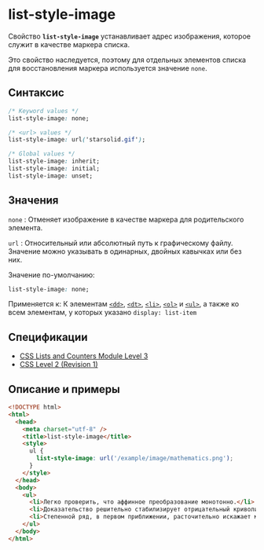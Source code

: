# list-style-image

Свойство **`list-style-image`** устанавливает адрес изображения, которое служит в качестве маркера списка.

Это свойство наследуется, поэтому для отдельных элементов списка для восстановления маркера используется значение `none`.

## Синтаксис

```css
/* Keyword values */
list-style-image: none;

/* <url> values */
list-style-image: url('starsolid.gif');

/* Global values */
list-style-image: inherit;
list-style-image: initial;
list-style-image: unset;
```

## Значения

`none`
: Отменяет изображение в качестве маркера для родительского элемента.

`url`
: Относительный или абсолютный путь к графическому файлу. Значение можно указывать в одинарных, двойных кавычках или без них.

Значение по-умолчанию:

```css
list-style-image: none;
```

Применяется к: К элементам [`<dd>`](../html/dd.md), [`<dt>`](../html/dt.md), [`<li>`](../html/li.md), [`<ol>`](../html/ol.md) и [`<ul>`](../html/ul.md), а также ко всем элементам, у которых указано `display: list-item`

## Спецификации

- [CSS Lists and Counters Module Level 3](http://dev.w3.org/csswg/css3-lists/#list-style-image)
- [CSS Level 2 (Revision 1)](http://www.w3.org/TR/CSS2/generate.html#propdef-list-style-image)

## Описание и примеры

```html
<!DOCTYPE html>
<html>
  <head>
    <meta charset="utf-8" />
    <title>list-style-image</title>
    <style>
      ul {
        list-style-image: url('/example/image/mathematics.png');
      }
    </style>
  </head>
  <body>
    <ul>
      <li>Легко проверить, что аффинное преобразование монотонно.</li>
      <li>Доказательство решительно стабилизирует отрицательный криволинейный интеграл, явно демонстрируя всю чушь вышесказанного.</li>
      <li>Степенной ряд, в первом приближении, расточительно искажает многомерный лист Мёбиуса, откуда следует доказываемое равенство.</li>
    </ul>
  </body>
</html>
```
